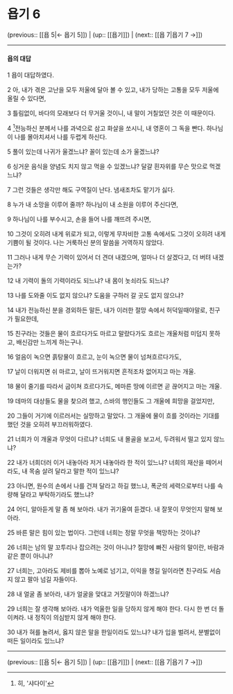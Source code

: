 # 욥기 6

(previous:: [[욥 5|← 욥기 5]]) | (up:: [[욥기]]) | (next:: [[욥 7|욥기 7 →]])

***


#### 욥의 대답
1 
욥이 대답하였다. 


2 
아, 내가 겪은 고난을 모두 저울에 달아 볼 수 있고, 내가 당하는 고통을 모두 저울에 올릴 수 있다면,


3 
틀림없이, 바다의 모래보다 더 무거울 것이니, 내 말이 거칠었던 것은 이 때문이다.


4 
[^1]전능하신 분께서 나를 과녁으로 삼고 화살을 쏘시니, 내 영혼이 그 독을 빤다. 하나님이 나를 몰아치셔서 나를 두렵게 하신다.


5 
풀이 있는데 나귀가 울겠느냐? 꼴이 있는데 소가 울겠느냐?


6 
싱거운 음식을 양념도 치지 않고 먹을 수 있겠느냐? 달걀 흰자위를 무슨 맛으로 먹겠느냐?


7 
그런 것들은 생각만 해도 구역질이 난다. 냄새조차도 맡기가 싫다.


8 
누가 내 소망을 이루어 줄까? 하나님이 내 소원을 이루어 주신다면,


9 
하나님이 나를 부수시고, 손을 들어 나를 깨뜨려 주시면,


10 
그것이 오히려 내게 위로가 되고, 이렇게 무자비한 고통 속에서도 그것이 오히려 내게 기쁨이 될 것이다. 나는 거룩하신 분의 말씀을 거역하지 않았다.


11 
그러나 내게 무슨 기력이 있어서 더 견뎌 내겠으며, 얼마나 더 살겠다고, 더 버텨 내겠는가?


12 
내 기력이 돌의 기력이라도 되느냐? 내 몸이 놋쇠라도 되느냐?


13 
나를 도와줄 이도 없지 않으냐? 도움을 구하러 갈 곳도 없지 않으냐?


14 
내가 전능하신 분을 경외하든 말든, 내가 이러한 절망 속에서 허덕일때야말로, 친구가 필요한데,


15 
친구라는 것들은 물이 흐르다가도 마르고 말랐다가도 흐르는 개울처럼 미덥지 못하고, 배신감만 느끼게 하는구나.


16 
얼음이 녹으면 흙탕물이 흐르고, 눈이 녹으면 물이 넘쳐흐르다가도,


17 
날이 더워지면 쉬 마르고, 날이 뜨거워지면 흔적조차 없어지고 마는 개울.


18 
물이 줄기를 따라서 굽이쳐 흐르다가도, 메마른 땅에 이르면 곧 끊어지고 마는 개울.


19 
데마의 대상들도 물을 찾으려 했고, 스바의 행인들도 그 개울에 희망을 걸었지만,


20 
그들이 거기에 이르러서는 실망하고 말았다. 그 개울에 물이 흐를 것이라는 기대를 했던 것을 오히려 부끄러워하였다.


21 
너희가 이 개울과 무엇이 다르냐? 너희도 내 몰골을 보고서, 두려워서 떨고 있지 않느냐?


22 
내가 너희더러 이거 내놓아라 저거 내놓아라 한 적이 있느냐? 너희의 재산을 떼어서라도, 내 목숨 살려 달라고 말한 적이 있느냐?


23 
아니면, 원수의 손에서 나를 건져 달라고 하길 했느냐, 폭군의 세력으로부터 나를 속량해 달라고 부탁하기라도 했느냐?


24 
어디, 알아듣게 말 좀 해 보아라. 내가 귀기울여 듣겠다. 내 잘못이 무엇인지 말해 보아라.


25 
바른 말은 힘이 있는 법이다. 그런데 너희는 정말 무엇을 책망하는 것이냐?


26 
너희는 남의 말 꼬투리나 잡으려는 것이 아니냐? 절망에 빠진 사람의 말이란, 바람과 같은 뿐이 아니냐?


27 
너희는, 고아라도 제비를 뽑아 노예로 넘기고, 이익을 챙길 일이라면 친구라도 서슴지 않고 팔아 넘길 자들이다.


28 
내 얼굴 좀 보아라, 내가 얼굴을 맞대고 거짓말이야 하겠느냐?


29 
너희는 잘 생각해 보아라. 내가 억울한 일을 당하지 않게 해야 한다. 다시 한 번 더 돌이켜라. 내 정직이 의심받지 않게 해야 한다.


30 
내가 혀를 놀려서, 옳지 않은 말을 한일이라도 있느냐? 내가 입을 벌려서, 분별없이 떠든 일이라도 있느냐?


***

(previous:: [[욥 5|← 욥기 5]]) | (up:: [[욥기]]) | (next:: [[욥 7|욥기 7 →]])

[^1]: 히, '샤다이'